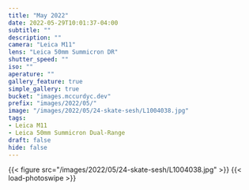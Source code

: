 ```yaml
---
title: "May 2022"
date: 2022-05-29T10:01:37-04:00
subtitle: ""
description: ""
camera: "Leica M11"
lens: "Leica 50mm Summicron DR"
shutter_speed: ""
iso: ""
aperature: ""
gallery_feature: true
simple_gallery: true
bucket: "images.mccurdyc.dev"
prefix: "images/2022/05/"
image: "/images/2022/05/24-skate-sesh/L1004038.jpg"
tags:
- Leica M11
- Leica 50mm Summicron Dual-Range
draft: false
hide: false
---
```


{{< figure src="/images/2022/05/24-skate-sesh/L1004038.jpg" >}}
{{< load-photoswipe >}}
